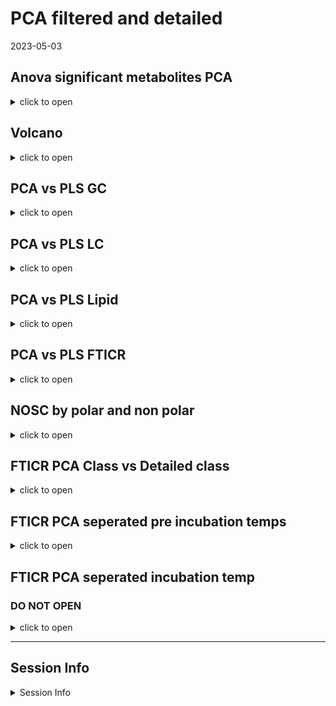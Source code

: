 PCA filtered and detailed
================
2023-05-03

## Anova significant metabolites PCA

<details>
<summary>
click to open
</summary>

#### GC:

<img src="Data_explore_files/figure-gfm/unnamed-chunk-1-1.png" width="50%" /><img src="Data_explore_files/figure-gfm/unnamed-chunk-1-2.png" width="50%" />

    ## NULL

#### LC:

<img src="Data_explore_files/figure-gfm/unnamed-chunk-3-1.png" width="50%" /><img src="Data_explore_files/figure-gfm/unnamed-chunk-3-2.png" width="50%" />

|          |  Df |  SumOfSqs |        R2 |        F | Pr(\>F) |
|:---------|----:|----------:|----------:|---------:|--------:|
| pre      |   1 | 0.0025136 | 0.1534787 | 7.235920 |   0.001 |
| inc      |   5 | 0.0032903 | 0.2009044 | 1.894371 |   0.015 |
| pre:inc  |   5 | 0.0025839 | 0.1577713 | 1.487660 |   0.098 |
| Residual |  23 | 0.0079896 | 0.4878455 |       NA |      NA |
| Total    |  34 | 0.0163774 | 1.0000000 |       NA |      NA |

Permanova results significant compounds only

</details>

## Volcano

<details>
<summary>
click to open
</summary>

#### GC:

<img src="Data_explore_files/figure-gfm/unnamed-chunk-5-1.png" width="100%" />

#### LC:

<img src="Data_explore_files/figure-gfm/unnamed-chunk-6-1.png" width="100%" />

</details>

## PCA vs PLS GC

<details>
<summary>
click to open
</summary>

#### Pre:

<img src="Data_explore_files/figure-gfm/unnamed-chunk-7-1.png" width="50%" /><img src="Data_explore_files/figure-gfm/unnamed-chunk-7-2.png" width="50%" />

#### INC:

<img src="Data_explore_files/figure-gfm/unnamed-chunk-8-1.png" width="50%" /><img src="Data_explore_files/figure-gfm/unnamed-chunk-8-2.png" width="50%" />

</details>

## PCA vs PLS LC

<details>
<summary>
click to open
</summary>

#### Pre:

<img src="Data_explore_files/figure-gfm/unnamed-chunk-9-1.png" width="50%" /><img src="Data_explore_files/figure-gfm/unnamed-chunk-9-2.png" width="50%" />

#### INC:

<img src="Data_explore_files/figure-gfm/unnamed-chunk-10-1.png" width="50%" /><img src="Data_explore_files/figure-gfm/unnamed-chunk-10-2.png" width="50%" />

</details>

## PCA vs PLS Lipid

<details>
<summary>
click to open
</summary>

#### Pre:

<img src="Data_explore_files/figure-gfm/unnamed-chunk-11-1.png" width="50%" /><img src="Data_explore_files/figure-gfm/unnamed-chunk-11-2.png" width="50%" />

#### INC:

<img src="Data_explore_files/figure-gfm/unnamed-chunk-12-1.png" width="50%" /><img src="Data_explore_files/figure-gfm/unnamed-chunk-12-2.png" width="50%" />

</details>

## PCA vs PLS FTICR

<details>
<summary>
click to open
</summary>

#### -2:

<img src="Data_explore_files/figure-gfm/unnamed-chunk-13-1.png" width="50%" /><img src="Data_explore_files/figure-gfm/unnamed-chunk-13-2.png" width="50%" /><img src="Data_explore_files/figure-gfm/unnamed-chunk-13-3.png" width="50%" /><img src="Data_explore_files/figure-gfm/unnamed-chunk-13-4.png" width="50%" />

#### -6:

<img src="Data_explore_files/figure-gfm/unnamed-chunk-14-1.png" width="50%" /><img src="Data_explore_files/figure-gfm/unnamed-chunk-14-2.png" width="50%" /><img src="Data_explore_files/figure-gfm/unnamed-chunk-14-3.png" width="50%" /><img src="Data_explore_files/figure-gfm/unnamed-chunk-14-4.png" width="50%" />

</details>

## NOSC by polar and non polar

<details>
<summary>
click to open
</summary>

#### NOSC:

![](Data_explore_files/figure-gfm/unnamed-chunk-15-1.png)<!-- -->

<img src="Data_explore_files/figure-gfm/unnamed-chunk-16-1.png" width="50%" /><img src="Data_explore_files/figure-gfm/unnamed-chunk-16-2.png" width="50%" />
</details>

## FTICR PCA Class vs Detailed class

<details>
<summary>
click to open
</summary>

#### PCA-Class vs Detailed Class:

<img src="Data_explore_files/figure-gfm/unnamed-chunk-17-1.png" width="50%" /><img src="Data_explore_files/figure-gfm/unnamed-chunk-17-2.png" width="50%" /><img src="Data_explore_files/figure-gfm/unnamed-chunk-17-3.png" width="50%" /><img src="Data_explore_files/figure-gfm/unnamed-chunk-17-4.png" width="50%" /><img src="Data_explore_files/figure-gfm/unnamed-chunk-17-5.png" width="50%" /><img src="Data_explore_files/figure-gfm/unnamed-chunk-17-6.png" width="50%" /><img src="Data_explore_files/figure-gfm/unnamed-chunk-17-7.png" width="50%" /><img src="Data_explore_files/figure-gfm/unnamed-chunk-17-8.png" width="50%" />

</details>

## FTICR PCA seperated pre incubation temps

<details>
<summary>
click to open
</summary>

#### PCA -2:

<img src="Data_explore_files/figure-gfm/unnamed-chunk-18-1.png" width="50%" /><img src="Data_explore_files/figure-gfm/unnamed-chunk-18-2.png" width="50%" /><img src="Data_explore_files/figure-gfm/unnamed-chunk-18-3.png" width="50%" /><img src="Data_explore_files/figure-gfm/unnamed-chunk-18-4.png" width="50%" /><img src="Data_explore_files/figure-gfm/unnamed-chunk-18-5.png" width="50%" /><img src="Data_explore_files/figure-gfm/unnamed-chunk-18-6.png" width="50%" /><img src="Data_explore_files/figure-gfm/unnamed-chunk-18-7.png" width="50%" /><img src="Data_explore_files/figure-gfm/unnamed-chunk-18-8.png" width="50%" />

#### PCA -6:

<img src="Data_explore_files/figure-gfm/unnamed-chunk-19-1.png" width="50%" /><img src="Data_explore_files/figure-gfm/unnamed-chunk-19-2.png" width="50%" /><img src="Data_explore_files/figure-gfm/unnamed-chunk-19-3.png" width="50%" /><img src="Data_explore_files/figure-gfm/unnamed-chunk-19-4.png" width="50%" /><img src="Data_explore_files/figure-gfm/unnamed-chunk-19-5.png" width="50%" /><img src="Data_explore_files/figure-gfm/unnamed-chunk-19-6.png" width="50%" /><img src="Data_explore_files/figure-gfm/unnamed-chunk-19-7.png" width="50%" /><img src="Data_explore_files/figure-gfm/unnamed-chunk-19-8.png" width="50%" />

</details>

## FTICR PCA seperated incubation temp

### DO NOT OPEN

<details>
<summary>
click to open
</summary>

#### PCA-Pre:

<img src="Data_explore_files/figure-gfm/unnamed-chunk-20-1.png" width="50%" /><img src="Data_explore_files/figure-gfm/unnamed-chunk-20-2.png" width="50%" /><img src="Data_explore_files/figure-gfm/unnamed-chunk-20-3.png" width="50%" /><img src="Data_explore_files/figure-gfm/unnamed-chunk-20-4.png" width="50%" /><img src="Data_explore_files/figure-gfm/unnamed-chunk-20-5.png" width="50%" /><img src="Data_explore_files/figure-gfm/unnamed-chunk-20-6.png" width="50%" /><img src="Data_explore_files/figure-gfm/unnamed-chunk-20-7.png" width="50%" /><img src="Data_explore_files/figure-gfm/unnamed-chunk-20-8.png" width="50%" />

#### PCA-2:

<img src="Data_explore_files/figure-gfm/unnamed-chunk-21-1.png" width="50%" /><img src="Data_explore_files/figure-gfm/unnamed-chunk-21-2.png" width="50%" /><img src="Data_explore_files/figure-gfm/unnamed-chunk-21-3.png" width="50%" /><img src="Data_explore_files/figure-gfm/unnamed-chunk-21-4.png" width="50%" /><img src="Data_explore_files/figure-gfm/unnamed-chunk-21-5.png" width="50%" /><img src="Data_explore_files/figure-gfm/unnamed-chunk-21-6.png" width="50%" /><img src="Data_explore_files/figure-gfm/unnamed-chunk-21-7.png" width="50%" /><img src="Data_explore_files/figure-gfm/unnamed-chunk-21-8.png" width="50%" />

#### PCA-4:

<img src="Data_explore_files/figure-gfm/unnamed-chunk-22-1.png" width="50%" /><img src="Data_explore_files/figure-gfm/unnamed-chunk-22-2.png" width="50%" /><img src="Data_explore_files/figure-gfm/unnamed-chunk-22-3.png" width="50%" /><img src="Data_explore_files/figure-gfm/unnamed-chunk-22-4.png" width="50%" /><img src="Data_explore_files/figure-gfm/unnamed-chunk-22-5.png" width="50%" /><img src="Data_explore_files/figure-gfm/unnamed-chunk-22-6.png" width="50%" /><img src="Data_explore_files/figure-gfm/unnamed-chunk-22-7.png" width="50%" /><img src="Data_explore_files/figure-gfm/unnamed-chunk-22-8.png" width="50%" />

#### PCA-6:

<img src="Data_explore_files/figure-gfm/unnamed-chunk-23-1.png" width="50%" /><img src="Data_explore_files/figure-gfm/unnamed-chunk-23-2.png" width="50%" /><img src="Data_explore_files/figure-gfm/unnamed-chunk-23-3.png" width="50%" /><img src="Data_explore_files/figure-gfm/unnamed-chunk-23-4.png" width="50%" /><img src="Data_explore_files/figure-gfm/unnamed-chunk-23-5.png" width="50%" /><img src="Data_explore_files/figure-gfm/unnamed-chunk-23-6.png" width="50%" /><img src="Data_explore_files/figure-gfm/unnamed-chunk-23-7.png" width="50%" /><img src="Data_explore_files/figure-gfm/unnamed-chunk-23-8.png" width="50%" />

#### PCA-8:

<img src="Data_explore_files/figure-gfm/unnamed-chunk-24-1.png" width="50%" /><img src="Data_explore_files/figure-gfm/unnamed-chunk-24-2.png" width="50%" /><img src="Data_explore_files/figure-gfm/unnamed-chunk-24-3.png" width="50%" /><img src="Data_explore_files/figure-gfm/unnamed-chunk-24-4.png" width="50%" /><img src="Data_explore_files/figure-gfm/unnamed-chunk-24-5.png" width="50%" /><img src="Data_explore_files/figure-gfm/unnamed-chunk-24-6.png" width="50%" /><img src="Data_explore_files/figure-gfm/unnamed-chunk-24-7.png" width="50%" /><img src="Data_explore_files/figure-gfm/unnamed-chunk-24-8.png" width="50%" />

#### PCA-10:

<img src="Data_explore_files/figure-gfm/unnamed-chunk-25-1.png" width="50%" /><img src="Data_explore_files/figure-gfm/unnamed-chunk-25-2.png" width="50%" /><img src="Data_explore_files/figure-gfm/unnamed-chunk-25-3.png" width="50%" /><img src="Data_explore_files/figure-gfm/unnamed-chunk-25-4.png" width="50%" /><img src="Data_explore_files/figure-gfm/unnamed-chunk-25-5.png" width="50%" /><img src="Data_explore_files/figure-gfm/unnamed-chunk-25-6.png" width="50%" /><img src="Data_explore_files/figure-gfm/unnamed-chunk-25-7.png" width="50%" /><img src="Data_explore_files/figure-gfm/unnamed-chunk-25-8.png" width="50%" />

</details>

------------------------------------------------------------------------

## Session Info

<details>
<summary>
Session Info
</summary>

Date run: 2023-09-19

    ## R version 4.2.3 (2023-03-15 ucrt)
    ## Platform: x86_64-w64-mingw32/x64 (64-bit)
    ## Running under: Windows 10 x64 (build 19045)
    ## 
    ## Matrix products: default
    ## 
    ## locale:
    ## [1] LC_COLLATE=English_United States.utf8 
    ## [2] LC_CTYPE=English_United States.utf8   
    ## [3] LC_MONETARY=English_United States.utf8
    ## [4] LC_NUMERIC=C                          
    ## [5] LC_TIME=English_United States.utf8    
    ## 
    ## attached base packages:
    ## [1] grid      stats     graphics  grDevices utils     datasets  methods  
    ## [8] base     
    ## 
    ## other attached packages:
    ##  [1] ropls_1.30.0        trelliscopejs_0.2.6 pmartR_2.4.0       
    ##  [4] agricolae_1.3-6     knitr_1.43          nlme_3.1-162       
    ##  [7] cowplot_1.1.1       ggpubr_0.6.0        janitor_2.2.0      
    ## [10] pracma_2.4.2        reshape2_1.4.4      ggbiplot_0.55      
    ## [13] scales_1.2.1        plyr_1.8.8          vegan_2.6-4        
    ## [16] lattice_0.20-45     permute_0.9-7       lubridate_1.9.2    
    ## [19] forcats_1.0.0       stringr_1.5.0       dplyr_1.1.2        
    ## [22] purrr_1.0.1         readr_2.1.4         tidyr_1.3.0        
    ## [25] tibble_3.2.1        ggplot2_3.4.1       tidyverse_2.0.0    
    ## [28] tarchetypes_0.7.7   targets_1.2.0      
    ## 
    ## loaded via a namespace (and not attached):
    ##   [1] readxl_1.4.3                backports_1.4.1            
    ##   [3] qqman_0.1.8                 systemfonts_1.0.4          
    ##   [5] igraph_1.5.0                lazyeval_0.2.2             
    ##   [7] splines_4.2.3               AlgDesign_1.2.1            
    ##   [9] listenv_0.9.0               GenomeInfoDb_1.34.9        
    ##  [11] digest_0.6.33               foreach_1.5.2              
    ##  [13] htmltools_0.5.5             fansi_1.0.4                
    ##  [15] magrittr_2.0.3              checkmate_2.2.0            
    ##  [17] base64url_1.4               cluster_2.1.4              
    ##  [19] tzdb_0.4.0                  limma_3.54.2               
    ##  [21] globals_0.16.2              matrixStats_1.0.0          
    ##  [23] timechange_0.2.0            prettyunits_1.1.1          
    ##  [25] colorspace_2.1-0            textshaping_0.3.6          
    ##  [27] haven_2.5.3                 xfun_0.39                  
    ##  [29] callr_3.7.3                 crayon_1.5.2               
    ##  [31] RCurl_1.98-1.12             jsonlite_1.8.7             
    ##  [33] Exact_3.2                   iterators_1.0.14           
    ##  [35] glue_1.6.2                  gtable_0.3.3               
    ##  [37] zlibbioc_1.44.0             XVector_0.38.0             
    ##  [39] webshot_0.5.5               DelayedArray_0.24.0        
    ##  [41] questionr_0.7.8             car_3.1-2                  
    ##  [43] BiocGenerics_0.44.0         abind_1.4-5                
    ##  [45] mvtnorm_1.2-2               rstatix_0.7.2              
    ##  [47] miniUI_0.1.1.1              Rcpp_1.0.11                
    ##  [49] MultiDataSet_1.26.0         viridisLite_0.4.2          
    ##  [51] xtable_1.8-4                progress_1.2.2             
    ##  [53] proxy_0.4-27                mclust_6.0.0               
    ##  [55] stats4_4.2.3                htmlwidgets_1.6.2          
    ##  [57] httr_1.4.6                  calibrate_1.7.7            
    ##  [59] ellipsis_0.3.2              farver_2.1.1               
    ##  [61] pkgconfig_2.0.3             utf8_1.2.3                 
    ##  [63] polynom_1.4-1               labeling_0.4.2             
    ##  [65] tidyselect_1.2.0            rlang_1.1.1                
    ##  [67] later_1.3.1                 cellranger_1.1.0           
    ##  [69] munsell_0.5.0               tools_4.2.3                
    ##  [71] cli_3.6.1                   generics_0.1.3             
    ##  [73] broom_1.0.5                 evaluate_0.21              
    ##  [75] fastmap_1.1.1               ragg_1.2.5                 
    ##  [77] yaml_2.3.7                  processx_3.8.2             
    ##  [79] fs_1.6.2                    future.callr_0.8.1         
    ##  [81] rootSolve_1.8.2.3           future_1.33.0              
    ##  [83] mime_0.12                   ggExtra_0.10.0             
    ##  [85] compiler_4.2.3              rstudioapi_0.15.0          
    ##  [87] plotly_4.10.2               e1071_1.7-13               
    ##  [89] ggsignif_0.6.4              klaR_1.7-2                 
    ##  [91] DescTools_0.99.49           stringi_1.7.12             
    ##  [93] highr_0.10                  ps_1.7.5                   
    ##  [95] Matrix_1.6-0                vctrs_0.6.3                
    ##  [97] pillar_1.9.0                lifecycle_1.0.3            
    ##  [99] furrr_0.3.1                 combinat_0.0-8             
    ## [101] data.table_1.14.8           bitops_1.0-7               
    ## [103] lmom_2.9                    httpuv_1.6.11              
    ## [105] GenomicRanges_1.50.2        R6_2.5.1                   
    ## [107] promises_1.2.0.1            gld_2.6.6                  
    ## [109] IRanges_2.32.0              parallelly_1.36.0          
    ## [111] codetools_0.2-19            boot_1.3-28.1              
    ## [113] MASS_7.3-58.2               SummarizedExperiment_1.28.0
    ## [115] withr_2.5.0                 S4Vectors_0.36.2           
    ## [117] autocogs_0.1.4              GenomeInfoDbData_1.2.9     
    ## [119] expm_0.999-7                mgcv_1.8-42                
    ## [121] parallel_4.2.3              hms_1.1.3                  
    ## [123] MultiAssayExperiment_1.24.0 labelled_2.12.0            
    ## [125] class_7.3-21                rmarkdown_2.23             
    ## [127] snakecase_0.11.0            MatrixGenerics_1.10.0      
    ## [129] carData_3.0-5               DistributionUtils_0.6-0    
    ## [131] Biobase_2.58.0              shiny_1.7.4.1              
    ## [133] base64enc_0.1-3

</details>
